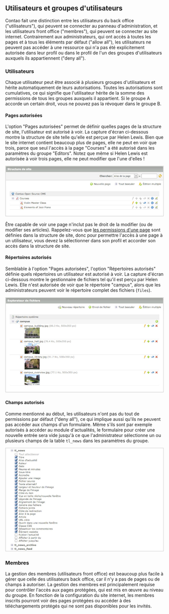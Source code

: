 ## Utilisateurs et groupes d'utilisateurs

Contao fait une distinction entre les utilisateurs du back office 
("utilisateurs"), qui peuvent se connecter au panneau d'administration, et les 
utilisateurs front office ("membres"), qui peuvent se connecter au site 
internet. Contrairement aux administrateurs, qui ont accès à toutes les pages 
et à tous les éléments par défaut ("allow all"), les utilisateurs ne peuvent 
pas accéder à une ressource qui n'a pas été explicitement autorisée dans leur 
profil ou dans le profil de l'un des groupes d'utilisateurs auxquels ils 
appartiennent ("deny all").


### Utilisateurs

Chaque utilisateur peut être associé à plusieurs groupes d'utilisateurs et 
hérite automatiquement de leurs autorisations. Toutes les autorisations sont 
cumulatives, ce qui signifie que l'utilisateur hérite de la somme des 
permissions de tous les groupes auxquels il appartient. Si le groupe A accorde 
un certain droit, vous ne pouvez pas la révoquer dans le groupe B.


#### Pages autorisées

L'option "Pages autorisées" permet de définir quelles pages de la structure de 
site, l'utilisateur est autorisé à voir. La capture d'écran ci-dessous montre 
la structure de site telle qu'elle est perçue par Helen Lewis. Bien que le site 
internet contient beaucoup plus de pages, elle ne peut en voir que trois, parce 
que seul l'accès à la page "Courses" a été autorisé dans les paramètres du 
groupe "Editors". Notez que même si Helen Lewis est autorisée à voir trois 
pages, elle ne peut modifier que l'une d'elles !

![](images/site-structure-hlewis-fr.jpg?raw=true)

Être capable de voir une page n'inclut pas le droit de la modifier (ou de 
modifier ses articles). Rappelez-vous que [les permissions d'une page][1] sont 
définies dans la structure de site, donc pour permettre l'accès à une page à un 
utilisateur, vous devez la sélectionner dans son profil et accorder son accès 
dans la structure de site.


#### Répertoires autorisés

Semblable à l'option "Pages autorisées", l'option "Répertoires autorisés" définie 
quels répertoires un utilisateur est autorisé à voir. La capture d'écran 
ci-dessous montre le gestionnaire de fichiers tel qu'il est perçu par Helen Lewis. 
Elle n'est autorisée de voir que le répertoire "campus", alors que les 
administrateurs peuvent voir le répertoire complet des fichiers (`files`).

![](images/gestionnaire-fichiers-hlewis.jpg?raw=true)


#### Champs autorisés

Comme mentionné au début, les utilisateurs n'ont pas du tout de permissions par 
défaut ("deny all"), ce qui implique aussi qu'ils ne peuvent pas accéder aux 
champs d'un formulaire. Même s'ils sont par exemple autorisés à accéder au 
module d'actualités, le formulaire pour créer une nouvelle entrée sera vide 
jusqu'à ce que l'administrateur sélectionne un ou plusieurs champs de la table 
`tl_news` dans les paramètres du groupe.

![](images/champs-autorises.jpg?raw=true)


### Membres

La gestion des membres (utilisateurs front office) est beaucoup plus facile à
gérer que celle des utilisateurs back office, car il n'y a pas de pages ou de
champs à autoriser. La gestion des membres est principalement requise pour
contrôler l'accès aux pages protégées, qui est mis en œuvre au niveau du groupe.
En fonction de la configuration du site internet, les membres inscrits pourront 
voir des pages protégées ou accéder à des téléchargements protégés qui ne sont 
pas disponibles pour les invités.


[1]: 03-gestion-des-pages/modules.md#controle-dacces